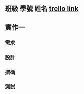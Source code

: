 ## 班級 學號 姓名 [trello link](https://trello.com/b/IJTUyQgM/nkfust)

## 實作一

### 需求

### 設計

### 撰碼

### 測試

